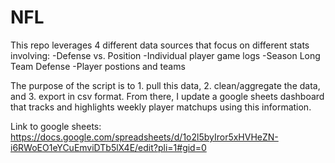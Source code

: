 # NFL

This repo leverages 4 different data sources that focus on different stats involving:
-Defense vs. Position
-Individual player game logs
-Season Long Team Defense
-Player postions and teams

The purpose of the script is to 1. pull this data, 2. clean/aggregate the data, and 3. export in csv format. From there, I update a google sheets dashboard that tracks and highlights weekly player matchups using this information. 

Link to google sheets: https://docs.google.com/spreadsheets/d/1o2l5byIror5xHVHeZN-i6RWoEO1eYCuEmviDTb5lX4E/edit?pli=1#gid=0

